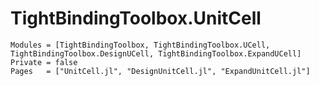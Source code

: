 # TightBindingToolbox.UnitCell

```@autodocs
Modules = [TightBindingToolbox, TightBindingToolbox.UCell, TightBindingToolbox.DesignUCell, TightBindingToolbox.ExpandUCell]
Private = false
Pages   = ["UnitCell.jl", "DesignUnitCell.jl", "ExpandUnitCell.jl"]
```